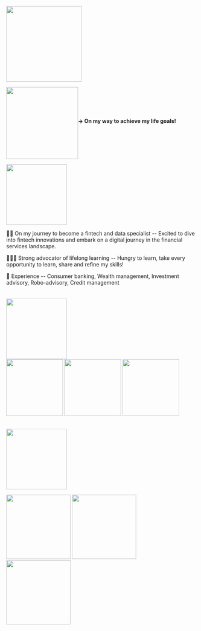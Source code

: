 <!-- ABOUT Section Starts -->
<img src="https://user-images.githubusercontent.com/85727619/129482943-1954d3f0-5c15-4689-ad0e-8d64310002c8.jpg" width="200"><br>

[<img src="https://media.giphy.com/media/QW9Oe9EY1o2zE649Cc/giphy.gif" width="190" align="middle">](https://mail.google.com/mail/?view=cm&fs=1&tf=1&to=louiselsr@gmail.com)**→ On my way to achieve my life goals!** 


<!-- Add your details -->
<img src="https://media.giphy.com/media/kcghhjaUcFjeK85t8d/giphy.gif" width="160">

👩‍💻 On my journey to become a fintech and data specialist
-- Excited to dive into fintech innovations and embark on a digital journey in the financial services landscape.

👩🏻‍🎓 Strong advocator of lifelong learning
-- Hungry to learn, take every opportunity to learn, share and refine my skills!

💼 Experience
-- Consumer banking, Wealth management, Investment advisory, Robo-advisory, Credit management<br>
<br>
<br>
<img src="https://media.giphy.com/media/8Ce7IEXlfTb4XhGUBZ/giphy.gif" width="160"><br>
<img src="https://media.giphy.com/media/lOf7S3ISJ60dTsdkZ8/giphy.gif" width="150"> <img src="https://media.giphy.com/media/J6Rk78KvVmBlaOYBuA/giphy.gif" width="150">
<img src="https://media.giphy.com/media/lmwdEN4N7UYKrrIyZo/giphy.gif" width="150">


<br>
<img src="https://media.giphy.com/media/F5n6giZyKlcEfCNIr7/giphy.gif" width="160">

[<img src="https://media.giphy.com/media/Fz4wwtUZuAjyDd8cnE/giphy.gif" width="170">](https://www.linkedin.com/in/lawshiangrou/) 
[<img src="https://media.giphy.com/media/TCDHWnJYNRdHdOOzl4/giphy.gif" width="170">](https://learnsharerefine.github.io/)
[<img src="https://media.giphy.com/media/sbcsRYc8NIeHreuMoN/giphy.gif" width="170">](https://mail.google.com/mail/?view=cm&fs=1&tf=1&to=louiselsr@gmail.com)


<!-- To Be Posted -->

<!--
<img src="https://media.giphy.com/media/QQG0aqlLj4egSxIEDK/giphy.gif" width="160"><br>-->

<!-- Add link to the sections -->
<!-- [Experience](#experience) <br>
[Education](#education) <br>
[Projects](#projects) <br>
[Featured](#featured) <br> -->

<!-- ABOUT Section Ends -->

<!-- EXPERIENCE Section Starts -->
<!-- ### EXPERIENCE
#### Citibank Singapore 
RELATIONSHIP MANAGER<br>
Citigold<br>
Mar 2020 to May 2021-->


<!-- EXPERIENCE Section Ends -->

<!-- EDUCATION Section Starts -->
<!-- ### EDUCATION
<!-- Add your details -->

<!-- EDUCATION Section Ends -->

<!-- PROJECTS Section Starts -->
<!-- ##### Certifications
TBC-->
